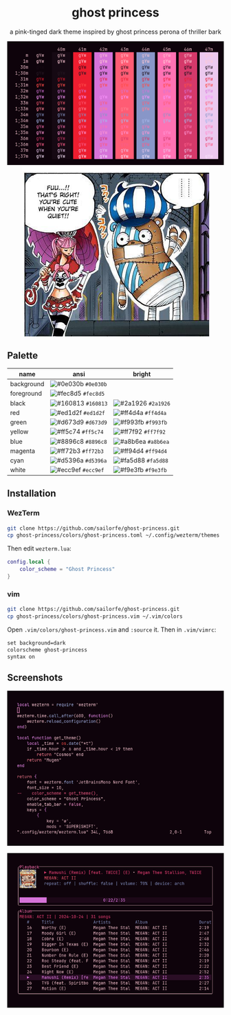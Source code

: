 <div align="center">

# ghost princess

a pink-tinged dark theme inspired by ghost princess perona of thriller bark

![ghost princess](assets/bash.png)
![thriller bark](assets/op-thriller-bark.png)

</div>

## Palette

| name       | ansi                                                                | bright                                                                   |
| ---------- | ------------------------------------------------------------------ | ------------------------------------------------------------------ |
| background | ![#0e030b](https://placehold.co/15x15/0e030b/0e030b.png) `#0e030b` |                                                                    |
| foreground | ![#fec8d5](https://placehold.co/15x15/fec8d5/fec8d5.png) `#fec8d5` |                                                                    |
| black      | ![#160813](https://placehold.co/15x15/160813/160813.png) `#160813` | ![#2a1926](https://placehold.co/15x15/2a1926/2a1926.png) `#2a1926` |
| red        | ![#ed1d2f](https://placehold.co/15x15/ed1d2f/ed1d2f.png) `#ed1d2f` | ![#ff4d4a](https://placehold.co/15x15/ff4d4a/ff4d4a.png) `#ff4d4a` |
| green      | ![#d673d9](https://placehold.co/15x15/d673d9/d673d9.png) `#d673d9` | ![#f993fb](https://placehold.co/15x15/ff93fb/f993fb.png) `#f993fb` |
| yellow     | ![#ff5c74](https://placehold.co/15x15/ff5c74/ff5c74.png) `#ff5c74` | ![#ff7f92](https://placehold.co/15x15/ff7f92/ff7f92.png) `#ff7f92` |
| blue       | ![#8896c8](https://placehold.co/15x15/8896c8/8896c8.png) `#8896c8` | ![#a8b6ea](https://placehold.co/15x15/a8b6ea/a8b6ea.png) `#a8b6ea` |
| magenta    | ![#ff72b3](https://placehold.co/15x15/ff72b3/ff72b3.png) `#ff72b3` | ![#ff94d4](https://placehold.co/15x15/ff94d4/ff94d4.png) `#ff94d4` |
| cyan       | ![#d5396a](https://placehold.co/15x15/d5396a/d5396a.png) `#d5396a` | ![#fa5d88](https://placehold.co/15x15/fa5d88/fa5d88.png) `#fa5d88` |
| white      | ![#ecc9ef](https://placehold.co/15x15/ecc9ef/ecc9ef.png) `#ecc9ef` | ![#f9e3fb](https://placehold.co/15x15/f9e3fb/f9e3fb.png) `#f9e3fb` |

## Installation

### WezTerm

```sh
git clone https://github.com/sailorfe/ghost-princess.git
cp ghost-princess/colors/ghost-princess.toml ~/.config/wezterm/themes
```

Then edit `wezterm.lua`:

```lua
config.local {
    color_scheme = "Ghost Princess"
}
```

### vim

```sh
git clone https://github.com/sailorfe/ghost-princess.git
cp ghost-princess/colors/ghost-princess.vim ~/.vim/colors
```
Open `.vim/colors/ghost-princess.vim` and `:source` it. Then in `.vim/vimrc`:

```vim
set background=dark
colorscheme ghost-princess
syntax on
```

## Screenshots

<div align="center">
    
![lua in vim](assets/vim.png)

![spotify_player](assets/sp.png)

</div>
